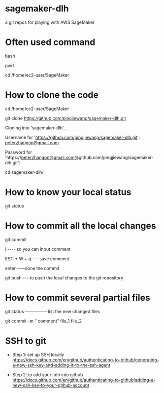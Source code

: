 # sagemaker-dlh

a git repos for playing with AWS SageMaker

# Often used command

bash

pwd

cd /home/ec2-user/SageMaker


# How to clone the code
cd /home/ec2-user/SageMaker

git clone https://github.com/pingjiewang/sagemaker-dlh.git

Cloning into 'sagemaker-dlh'...

Username for 'https://github.com/pingjiewang/sagemaker-dlh.git': peterzhangon@gmail.com

Password for 'https://peterzhangon@gmail.com@github.com/pingjiewang/sagemaker-dlh.git':

cd sagemaker-dlh/

# How to know your local status

git status

# How to commit all the local changes 
git commit 

i ---- so you can input comment

ESC + W + q --- save comment

enter ----done the commit

git push --- to push the local changes to the git repository

# How to commit several partial files 

git status   ----------- list the new changed files

git commit -m " comment" file_1 file_2

# SSH to git

- Step 1: set up SSH locally https://docs.github.com/en/github/authenticating-to-github/generating-a-new-ssh-key-and-adding-it-to-the-ssh-agent

- Step 2: to add your info into github https://docs.github.com/en/github/authenticating-to-github/adding-a-new-ssh-key-to-your-github-account
